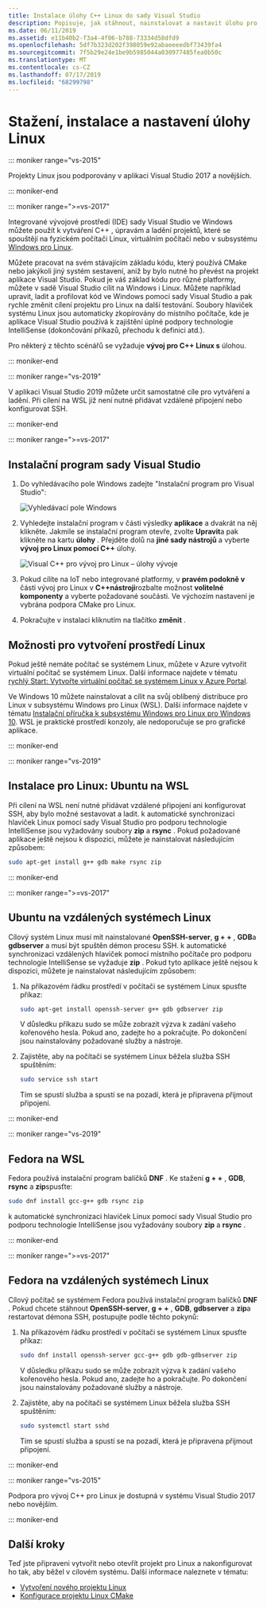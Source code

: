 ```yaml
---
title: Instalace úlohy C++ Linux do sady Visual Studio
description: Popisuje, jak stáhnout, nainstalovat a nastavit úlohu pro Linux pro C++ v aplikaci Visual Studio.
ms.date: 06/11/2019
ms.assetid: e11b40b2-f3a4-4f06-b788-73334d58dfd9
ms.openlocfilehash: 5df7b323d202f398059e92abaeeeedbf73439fa4
ms.sourcegitcommit: 7f5b29e24e1be9b5985044a030977485fea0b50c
ms.translationtype: MT
ms.contentlocale: cs-CZ
ms.lasthandoff: 07/17/2019
ms.locfileid: "68299798"
---
```

# <a name="download-install-and-set-up-the-linux-workload"></a>Stažení, instalace a nastavení úlohy Linux

::: moniker range="vs-2015"

Projekty Linux jsou podporovány v aplikaci Visual Studio 2017 a novějších.

::: moniker-end

::: moniker range=">=vs-2017"

Integrované vývojové prostředí (IDE) sady Visual Studio ve Windows můžete použít k vytváření C++ , úpravám a ladění projektů, které se spouštějí na fyzickém počítači Linux, virtuálním počítači nebo v subsystému [Windows pro Linux](/windows/wsl/about). 

Můžete pracovat na svém stávajícím základu kódu, který používá CMake nebo jakýkoli jiný systém sestavení, aniž by bylo nutné ho převést na projekt aplikace Visual Studio. Pokud je váš základ kódu pro různé platformy, můžete v sadě Visual Studio cílit na Windows i Linux. Můžete například upravit, ladit a profilovat kód ve Windows pomocí sady Visual Studio a pak rychle změnit cílení projektu pro Linux na další testování. Soubory hlaviček systému Linux jsou automaticky zkopírovány do místního počítače, kde je aplikace Visual Studio používá k zajištění úplné podpory technologie IntelliSense (dokončování příkazů, přechodu k definici atd.). 
 
Pro některý z těchto scénářů se vyžaduje **vývoj pro C++ Linux s** úlohou. 

::: moniker-end

::: moniker range="vs-2019"

V aplikaci Visual Studio 2019 můžete určit samostatné cíle pro vytváření a ladění. Při cílení na WSL již není nutné přidávat vzdálené připojení nebo konfigurovat SSH.

::: moniker-end

::: moniker range=">=vs-2017"

## <a name="visual-studio-setup"></a>Instalační program sady Visual Studio

1. Do vyhledávacího pole Windows zadejte "Instalační program pro Visual Studio":

   ![Vyhledávací pole Windows](media/visual-studio-installer-search.png)

2. Vyhledejte instalační program v části výsledky **aplikace** a dvakrát na něj klikněte. Jakmile se instalační program otevře, zvolte **Upravit**a pak klikněte na kartu **úlohy** . Přejděte dolů na **jiné sady nástrojů** a vyberte **vývoj pro Linux pomocí C++**  úlohy.

   ![Visual C++ pro vývoj pro Linux – úlohy vývoje](media/linuxworkload.png)

1. Pokud cílíte na IoT nebo integrované platformy, v **pravém podokně v** části vývoj pro Linux v **C++nástroji**rozbalte možnost **volitelné komponenty** a vyberte požadované součásti. Ve výchozím nastavení je vybrána podpora CMake pro Linux.

1. Pokračujte v instalaci kliknutím na tlačítko **změnit** .

## <a name="options-for-creating-a-linux-environment"></a>Možnosti pro vytvoření prostředí Linux

Pokud ještě nemáte počítač se systémem Linux, můžete v Azure vytvořit virtuální počítač se systémem Linux. Další informace najdete v tématu [rychlý Start: Vytvořte virtuální počítač se systémem Linux v Azure Portal](/azure/virtual-machines/linux/quick-create-portal).

Ve Windows 10 můžete nainstalovat a cílit na svůj oblíbený distribuce pro Linux v subsystému Windows pro Linux (WSL). Další informace najdete v tématu [Instalační příručka k subsystému Windows pro Linux pro Windows 10](/windows/wsl/install-win10). WSL je praktické prostředí konzoly, ale nedoporučuje se pro grafické aplikace. 

::: moniker-end

::: moniker range="vs-2019"

## <a name="linux-setup-ubuntu-on-wsl"></a>Instalace pro Linux: Ubuntu na WSL

Při cílení na WSL není nutné přidávat vzdálené připojení ani konfigurovat SSH, aby bylo možné sestavovat a ladit. k automatické synchronizaci hlaviček Linux pomocí sady Visual Studio pro podporu technologie IntelliSense jsou vyžadovány soubory **zip** a **rsync** . Pokud požadované aplikace ještě nejsou k dispozici, můžete je nainstalovat následujícím způsobem:

```bash
sudo apt-get install g++ gdb make rsync zip
```
::: moniker-end

::: moniker range=">=vs-2017"

## <a name="ubuntu-on-remote-linux-systems"></a>Ubuntu na vzdálených systémech Linux

Cílový systém Linux musí mít nainstalované **OpenSSH-server**, **g + +** , **GDB**a **gdbserver** a musí být spuštěn démon procesu SSH. k automatické synchronizaci vzdálených hlaviček pomocí místního počítače pro podporu technologie IntelliSense se vyžaduje **zip** . Pokud tyto aplikace ještě nejsou k dispozici, můžete je nainstalovat následujícím způsobem:

1. Na příkazovém řádku prostředí v počítači se systémem Linux spusťte příkaz:

   ```bash
   sudo apt-get install openssh-server g++ gdb gdbserver zip
   ```

   V důsledku příkazu sudo se může zobrazit výzva k zadání vašeho kořenového hesla.  Pokud ano, zadejte ho a pokračujte. Po dokončení jsou nainstalovány požadované služby a nástroje.

1. Zajistěte, aby na počítači se systémem Linux běžela služba SSH spuštěním:

   ```bash
   sudo service ssh start
   ```
   Tím se spustí služba a spustí se na pozadí, která je připravena přijmout připojení.

::: moniker-end

::: moniker range="vs-2019"

## <a name="fedora-on-wsl"></a>Fedora na WSL

Fedora používá instalační program balíčků **DNF** . Ke stažení **g + +** , **GDB**, **rsync** a **zip**spusťte:

   ```bash
   sudo dnf install gcc-g++ gdb rsync zip
   ```

k automatické synchronizaci hlaviček Linux pomocí sady Visual Studio pro podporu technologie IntelliSense jsou vyžadovány soubory **zip** a **rsync** .

::: moniker-end

::: moniker range=">=vs-2017"

## <a name="fedora-on-remote-linux-systems"></a>Fedora na vzdálených systémech Linux

Cílový počítač se systémem Fedora používá instalační program balíčků **DNF** . Pokud chcete stáhnout **OpenSSH-server**, **g + +** , **GDB**, **gdbserver** a **zip**a restartovat démona SSH, postupujte podle těchto pokynů:

1. Na příkazovém řádku prostředí v počítači se systémem Linux spusťte příkaz:

   ```bash
   sudo dnf install openssh-server gcc-g++ gdb gdb-gdbserver zip
   ```
   V důsledku příkazu sudo se může zobrazit výzva k zadání vašeho kořenového hesla.  Pokud ano, zadejte ho a pokračujte. Po dokončení jsou nainstalovány požadované služby a nástroje.

1. Zajistěte, aby na počítači se systémem Linux běžela služba SSH spuštěním:

   ```bash
   sudo systemctl start sshd
   ```

   Tím se spustí služba a spustí se na pozadí, která je připravena přijmout připojení.

::: moniker-end

::: moniker range="vs-2015"

Podpora pro vývoj C++ pro Linux je dostupná v systému Visual Studio 2017 nebo novějším.

::: moniker-end

## <a name="next-steps"></a>Další kroky

Teď jste připraveni vytvořit nebo otevřít projekt pro Linux a nakonfigurovat ho tak, aby běžel v cílovém systému. Další informace naleznete v tématu:

- [Vytvoření nového projektu Linux](create-a-new-linux-project.md)
- [Konfigurace projektu Linux CMake](cmake-linux-project.md)
